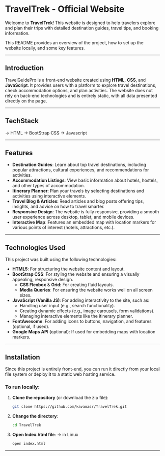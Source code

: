 # TravelTrek - Official Website

Welcome to **TravelTrek**! This website is designed to help travelers explore and plan their trips with detailed destination guides, travel tips, and booking information.

This README provides an overview of the project, how to set up the website locally, and some key features.



---

## Introduction

TravelGuidePro is a front-end website created using **HTML**, **CSS**, and **JavaScript**. It provides users with a platform to explore travel destinations, check accommodation options, and plan activities. The website does not rely on back-end technologies and is entirely static, with all data presented directly on the page.




---
## TechStack

-> HTML
-> BootStrap CSS
-> Javascript

---


## Features

- **Destination Guides**: Learn about top travel destinations, including popular attractions, cultural experiences, and recommendations for activities.
- **Accommodation Listings**: View basic information about hotels, hostels, and other types of accommodation.
- **Itinerary Planner**: Plan your travels by selecting destinations and activities using interactive elements.
- **Travel Blog & Articles**: Read articles and blog posts offering tips, insights, and advice on how to travel smarter.
- **Responsive Design**: The website is fully responsive, providing a smooth user experience across desktop, tablet, and mobile devices.
- **Interactive Map**: Features an embedded map with location markers for various points of interest (hotels, attractions, etc.).

---

## Technologies Used

This project was built using the following technologies:

- **HTML5**: For structuring the website content and layout.
- **BootStrap CSS**: For styling the website and ensuring a visually appealing, responsive design.
  - **CSS Flexbox** & **Grid**: For creating fluid layouts.
  - **Media Queries**: For ensuring the website works well on all screen sizes.
- **JavaScript (Vanilla JS)**: For adding interactivity to the site, such as:
  - Handling user input (e.g., search functionality).
  - Creating dynamic effects (e.g., image carousels, form validations).
  - Managing interactive elements like the itinerary planner.
- **FontAwesome**: For adding icons to buttons, navigation, and features (optional, if used).
- **Google Maps API** (optional): If used for embedding maps with location markers.

---

## Installation

Since this project is entirely front-end, you can run it directly from your local file system or deploy it to a static web hosting service.

### To run locally:

1. **Clone the repository** (or download the zip file):
   ```bash
   git clone https://github.com/kavanasr/TravelTrek.git
   ```
2. **Change the directory**:
   ```bash
   cd TravelTrek
   ```
3. **Open Index.html file**:
   -> in Linux
   ```bash
   open index.html
   ```
---

  
